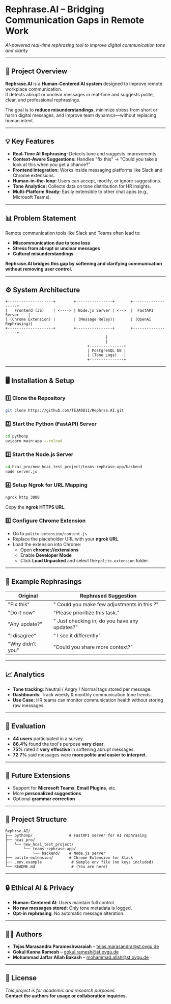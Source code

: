 
# Rephrase.AI – Bridging Communication Gaps in Remote Work

_AI-powered real-time rephrasing tool to improve digital communication tone and clarity_

---

## 📝 Project Overview

**Rephrase.AI** is a **Human-Centered AI system** designed to improve remote workplace communication.  
It detects abrupt or unclear messages in real-time and suggests polite, clear, and professional rephrasings.

The goal is to **reduce misunderstandings**, minimize stress from short or harsh digital messages, and improve team dynamics—without replacing human intent.

---

## 💡 Key Features

- **Real-Time AI Rephrasing:** Detects tone and suggests improvements.
- **Context-Aware Suggestions:** Handles "fix this" → "Could you take a look at this when you get a chance?"
- **Frontend Integration:** Works inside messaging platforms like Slack and Chrome extensions.
- **Human-in-the-loop:** Users can accept, modify, or ignore suggestions.
- **Tone Analytics:** Collects data on tone distribution for HR insights.
- **Multi-Platform Ready:** Easily extensible to other chat apps (e.g., Microsoft Teams).

---

## 📊 Problem Statement

Remote communication tools like Slack and Teams often lead to:
- **Miscommunication due to tone loss**
- **Stress from abrupt or unclear messages**
- **Cultural misunderstandings**

**Rephrase.AI bridges this gap by softening and clarifying communication without removing user control.**

---

## ⚙️ System Architecture

```
+--------------------+        +----------------+       +-------------------+
|   Frontend (JS)    | <----> | Node.js Server | <-->  |  FastAPI Server    |
| (Chrome Extension) |        | (Message Relay)|       | (OpenAI Rephrasing)|
+--------------------+        +----------------+       +-------------------+
                                            |
                                            |
                                    +---------------+
                                    | PostgreSQL DB |
                                    | (Tone Logs)   |
                                    +---------------+
```

---

## 🖥️ Installation & Setup

### 1️⃣ Clone the Repository

```bash
git clone https://github.com/TEJA0811/Rephrse.AI.git
```

### 2️⃣ Start the Python (FastAPI) Server

```bash
cd pythonp
uvicorn main:app --reload
```

### 3️⃣ Start the Node.js Server

```bash
cd hcai_pro/new_hcai_test_project/teams-rephrase-app/backend
node server.js
```

### 4️⃣ Setup Ngrok for URL Mapping

```bash
ngrok http 3000
```

Copy the **ngrok HTTPS URL**.

### 5️⃣ Configure Chrome Extension

- Go to `polite-extension/content.js`
- Replace the placeholder URL with your **ngrok URL**.
- Load the extension into Chrome:
  - Open **chrome://extensions**
  - Enable **Developer Mode**
  - Click **Load Unpacked** and select the `polite-extension` folder.

---

## 🧪 Example Rephrasings

| **Original**       | **Rephrased Suggestion**                     |
|-------------------|----------------------------------------------|
| "Fix this"         | " Could you make few adjustments in this ?" |
| "Do it now"        | "Please prioritize this task."               |
| "Any update?"      | " Just checking in, do you have any updates?"                |
| "I disagree"       | " I see it differently"                |
| "Why didn’t you"   | "Could you share more context?"              |

---

## 📈 Analytics

- **Tone tracking**: Neutral / Angry / Normal tags stored per message.
- **Dashboards**: Track weekly & monthly communication tone trends.
- **Use Case:** HR teams can monitor communication health without storing raw messages.

---

## 🧪 Evaluation

- **44 users** participated in a survey.
- **86.4%** found the tool's purpose **very clear**.
- **75%** rated it **very effective** in softening abrupt messages.
- **72.7%** said messages were **more polite and easier to interpret**.

---

## 🚀 Future Extensions

- Support for **Microsoft Teams**, **Email Plugins**, etc.
- More **personalized suggestions**
- Optional **grammar correction**

---

## 📂 Project Structure

```
Rephrse.AI/
├── pythonp/                # FastAPI server for AI rephrasing
├── hcai_pro/
│   └── new_hcai_test_project/
│       └── teams-rephrase-app/
│           └── backend/    # Node.js server
├── polite-extension/       # Chrome Extension for Slack
├── .env.example             # Sample env file (no keys included)
└── README.md                # (You are here)
```

---

## 🔒 Ethical AI & Privacy

- **Human-Centered AI**: Users maintain full control.
- **No raw messages stored**: Only tone metadata is logged.
- **Opt-in rephrasing**: No automatic message alteration.

---

## 🧑‍💻 Authors

- **Tejas Marasandra Parameshwaraiah** – [tejas.marasandra@st.ovgu.de](mailto:tejas.marasandra@st.ovgu.de)  
- **Gokul Kanna Ramesh** – [gokul.ramesh@st.ovgu.de](mailto:gokul.ramesh@st.ovgu.de)  
- **Mohammad Jaffar Allah Bakash** – [mohammad.allah@st.ovgu.de](mailto:mohammad.allah@st.ovgu.de)

---

## 📄 License

_This project is for academic and research purposes._  
**Contact the authors for usage or collaboration inquiries.**
